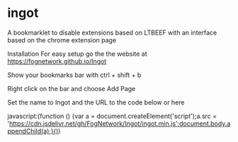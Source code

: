 # ingot
A bookmarklet to disable extensions based on LTBEEF with an interface based on the chrome extension page

Installation
For easy setup go the the website at https://fognetwork.github.io/Ingot

Show your bookmarks bar with ctrl + shift + b

Right click on the bar and choose Add Page

Set the name to Ingot and the URL to the code below or here

javascript:(function () {var a = document.createElement('script');a.src = 'https://cdn.jsdelivr.net/gh/FogNetwork/Ingot/ingot.min.js';document.body.appendChild(a);}())
